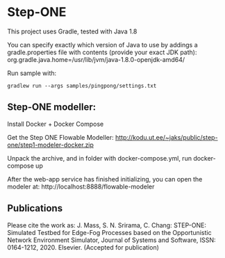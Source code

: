 # Step-ONE
This project uses Gradle, tested with Java 1.8

You can specify exactly which version of Java to use by addings a 
gradle.properties file with contents (provide your exact JDK path):
org.gradle.java.home=/usr/lib/jvm/java-1.8.0-openjdk-amd64/

Run sample with:

    gradlew run --args samples/pingpong/settings.txt




## Step-ONE modeller:
Install Docker + Docker Compose

Get the Step ONE Flowable Modeller:
http://kodu.ut.ee/~jaks/public/step-one/step1-modeler-docker.zip 

Unpack the archive, and in folder with docker-compose.yml, run
    docker-compose up

After the web-app service has finished initializing, you can open the modeler at:
http://localhost:8888/flowable-modeler

## Publications

Please cite the work as:
J. Mass, S. N. Srirama, C. Chang: STEP-ONE: Simulated Testbed for Edge-Fog Processes based on the Opportunistic Network Environment Simulator, Journal of Systems and Software, ISSN: 0164-1212, 2020. Elsevier. (Accepted for publication) 
